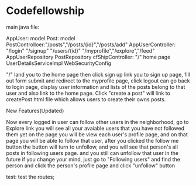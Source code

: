# Codefellowship

main java file:

AppUser: model
Post: model
PostControlloer:"/posts","/posts/{id}","/posts/add"
AppUserController: "/login" "/signup" "/users/{id}" "/myprofile","/explore","/feed"
AppUserRepository
PostRepository
cfShipController: "/" home page
UserDetailsServiceImpl
WebSecurityConfig


"/" land you to the home page
then click sign up link you to sign up page, fill out form submit and redirect to the myprofile page, 
click logout can go back to login page, display user information and lists of the posts belong to that user
and also link to the home page.
Click "create a post"  will link to createPost html file which allows users to create their owns posts.



New Features(Updated)

Now every logged in user can follow other users in the neighborhood, go to Explore link you will see all your avaiable users that you have not followed them yet
on the page you will be view each user's profile page, and on that page you will be able to follow that user, after you clicked the follow me button the button will turn to unfollow, and you will see that person's all posts in following users page.
and you still can unfollow that user in the future if you change your mind, just go to "Following users" and find the person and click the person's profile page and click "unfollow" button








test:
test the routes;

